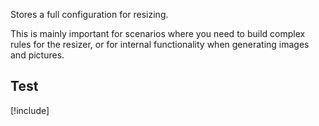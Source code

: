 ﻿---
uid: ToSic.Sxc.Images.IResizeSettings
# summary: *content
---

Stores a full configuration for resizing. 

This is mainly important for scenarios where you need to build complex rules for the resizer, or for internal functionality when generating images and pictures. 

## Test

[!include[](~/api-docs/api/dot-net/ToSic.Sxc/Images/_image-guide.md)]